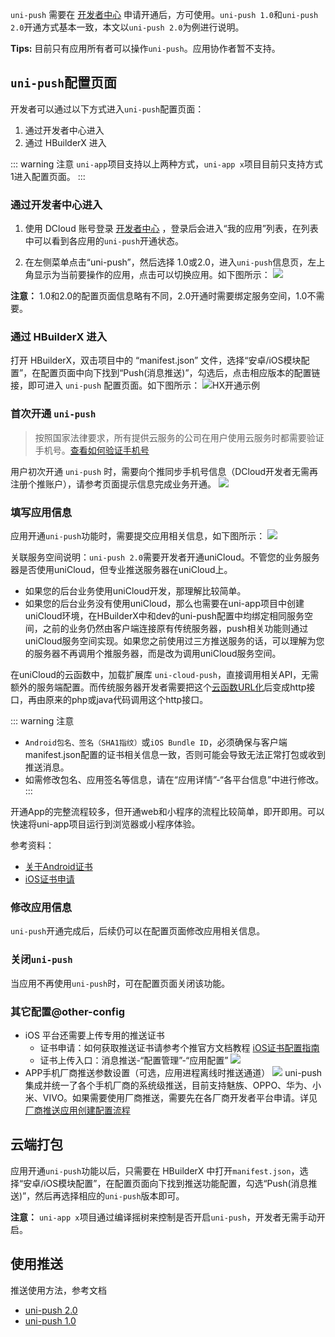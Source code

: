 `uni-push` 需要在 [开发者中心](https://dev.dcloud.net.cn) 申请开通后，方可使用。`uni-push 1.0`和`uni-push 2.0`开通方式基本一致，本文以`uni-push 2.0`为例进行说明。

**Tips:** 目前只有应用所有者可以操作`uni-push`。应用协作者暂不支持。

## `uni-push`配置页面

开发者可以通过以下方式进入`uni-push`配置页面：
1. 通过开发者中心进入
2. 通过 HBuilderX 进入

::: warning 注意
`uni-app`项目支持以上两种方式，`uni-app x`项目目前只支持方式1进入配置页面。
:::


### 通过开发者中心进入
1. 使用 DCloud 账号登录 [开发者中心](https://dev.dcloud.net.cn) ，登录后会进入“我的应用”列表，在列表中可以看到各应用的`uni-push`开通状态。

2. 在左侧菜单点击“uni-push”，然后选择 1.0或2.0，进入`uni-push`信息页，左上角显示为当前要操作的应用，点击可以切换应用。如下图所示：
![](https://qiniu-web-assets.dcloud.net.cn/unidoc/zh/uniPush2-info.jpg)

**注意：** 1.0和2.0的配置页面信息略有不同，2.0开通时需要绑定服务空间，1.0不需要。

### 通过 HBuilderX 进入
打开 HBuilderX，双击项目中的 “manifest.json” 文件，选择“安卓/iOS模块配置”，在配置页面中向下找到“Push(消息推送)”，勾选后，点击相应版本的配置链接，即可进入 `uni-push` 配置页面。如下图所示：
![HX开通示例](https://web-ext-storage.dcloud.net.cn/doc/uni-push/hx-push-config.png)


### 首次开通 `uni-push`

> 按照国家法律要求，所有提供云服务的公司在用户使用云服务时都需要验证手机号。[查看如何验证手机号](../dev/account/modify.md#verify-phone)

用户初次开通 `uni-push` 时，需要向个推同步手机号信息（DCloud开发者无需再注册个推账户），请参考页面提示信息完成业务开通。
![](https://web-ext-storage.dcloud.net.cn/doc/uni-push/create-account.png)


### 填写应用信息
应用开通`uni-push`功能时，需要提交应用相关信息，如下图所示：
![](https://qiniu-web-assets.dcloud.net.cn/unidoc/zh/uniPush2-info.jpg)

关联服务空间说明：`uni-push 2.0`需要开发者开通uniCloud。不管您的业务服务器是否使用uniCloud，但专业推送服务器在uniCloud上。

- 如果您的后台业务使用uniCloud开发，那理解比较简单。
- 如果您的后台业务没有使用uniCloud，那么也需要在uni-app项目中创建uniCloud环境，在HBuilderX中和dev的uni-push配置中均绑定相同服务空间，之前的业务仍然由客户端连接原有传统服务器，push相关功能则通过uniCloud服务空间实现。如果您之前使用过三方推送服务的话，可以理解为您的服务器不再调用个推服务器，而是改为调用uniCloud服务空间。

在uniCloud的云函数中，加载扩展库 `uni-cloud-push`，直接调用相关API，无需额外的服务端配置。而传统服务器开发者需要把这个[云函数URL化](https://uniapp.dcloud.io/uniCloud/http.html)后变成http接口，再由原来的php或java代码调用这个http接口。

::: warning 注意
- `Android包名、签名（SHA1指纹）`或`iOS Bundle ID`，必须确保与客户端manifest.json配置的证书相关信息一致，否则可能会导致无法正常打包或收到推送消息。
- 如需修改包名、应用签名等信息，请在“应用详情”-“各平台信息”中进行修改。
:::

开通App的完整流程较多，但开通web和小程序的流程比较简单，即开即用。可以快速将uni-app项目运行到浏览器或小程序体验。


参考资料：
- [关于Android证书](https://ask.dcloud.net.cn/article/35985#server)
- [iOS证书申请](https://ask.dcloud.net.cn/article/152)

### 修改应用信息
`uni-push`开通完成后，后续仍可以在配置页面修改应用相关信息。

### 关闭`uni-push`
当应用不再使用`uni-push`时，可在配置页面关闭该功能。

### 其它配置@other-config
- iOS 平台还需要上传专用的推送证书
	+ 证书申请：如何获取推送证书请参考个推官方文档教程 [iOS证书配置指南](https://docs.getui.com/getui/mobile/ios/apns/)
	+ 证书上传入口：消息推送-“配置管理”-“应用配置”
![](https://img-cdn-aliyun.dcloud.net.cn/uni-app/doc/dev/ios.png)
- APP手机厂商推送参数设置（可选，应用进程离线时推送通道）
	![](https://img-cdn-aliyun.dcloud.net.cn/uni-app/doc/dev/20220728173149.png)
	uni-push集成并统一了各个手机厂商的系统级推送，目前支持魅族、OPPO、华为、小米、VIVO。如果需要使用厂商推送，需要先在各厂商开发者平台申请。详见[厂商推送应用创建配置流程](https://www.dcloud.io/docs/a/unipush/manufacturer.pdf)


## 云端打包
应用开通`uni-push`功能以后，只需要在 HBuilderX 中打开`manifest.json`，选择“安卓/iOS模块配置”，在配置页面向下找到推送功能配置，勾选“Push(消息推送)”，然后再选择相应的`uni-push`版本即可。

**注意：** `uni-app x`项目通过编译摇树来控制是否开启`uni-push`，开发者无需手动开启。

## 使用推送
推送使用方法，参考文档 
- [uni-push 2.0](../unipush-v2.md)
- [uni-push 1.0](../unipush-v1.md)
